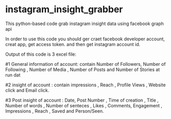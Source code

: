 # instagram_insight_grabber
This python-based code grab instagram insight data using facebook graph api 

In order to use this code you should ger craet facebook developer account, creat app, get access token. and then get instagram account id.

Output of this code is 3 excel file:

  #1 General information of account: contain Number of Followers,	Number of Following	, Number of Media ,	Number of Posts and	Number of Stories
  at run dat
  
  #2 insight of account : contain impressions ,	Reach ,	Profile Views ,	Website click	and Email click. 
  
  #3 Post insight of account : 	Date, Post Number	, Time of creation	, Title	, Number of words	, Number of senteces	, Likes	, Comments, 	            Engagement	, Impressions	, Reach	, Saved	and Person/Seen. 




